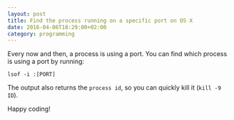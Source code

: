 ```yaml
---
layout: post
title: Find the process running on a specific port on OS X
date: 2016-04-06T18:29:00+02:00
category: programming
---
```


Every now and then, a process is using a port. You can find which process is using a port by running:

    lsof -i :[PORT]

The output also returns the `process id`, so you can quickly kill it (`kill -9 ID`).

Happy coding!